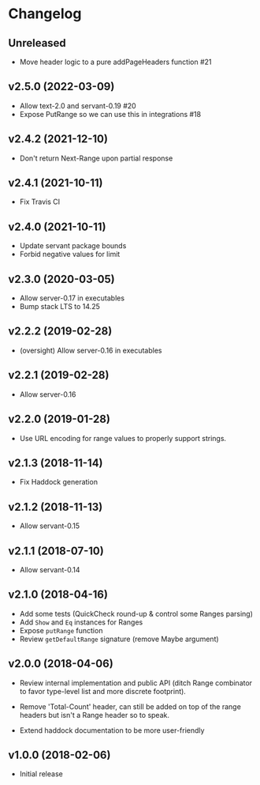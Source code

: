 # Changelog

## Unreleased

- Move header logic to a pure addPageHeaders function #21

## v2.5.0 (2022-03-09)
- Allow text-2.0 and servant-0.19 #20
- Expose PutRange so we can use this in integrations #18

## v2.4.2 (2021-12-10)
- Don't return Next-Range upon partial response

## v2.4.1 (2021-10-11)
- Fix Travis CI

## v2.4.0 (2021-10-11)
- Update servant package bounds
- Forbid negative values for limit

## v2.3.0 (2020-03-05)

- Allow server-0.17 in executables
- Bump stack LTS to 14.25

## v2.2.2 (2019-02-28)

- (oversight) Allow server-0.16 in executables


## v2.2.1 (2019-02-28)

- Allow server-0.16


## v2.2.0 (2019-01-28)

- Use URL encoding for range values to properly support strings.


## v2.1.3 (2018-11-14)

- Fix Haddock generation


## v2.1.2 (2018-11-13)

- Allow servant-0.15


## v2.1.1 (2018-07-10)

- Allow servant-0.14


## v2.1.0 (2018-04-16)

- Add some tests (QuickCheck round-up & control some Ranges parsing)
- Add `Show` and `Eq` instances for Ranges
- Expose `putRange` function
- Review `getDefaultRange` signature (remove Maybe argument)


## v2.0.0 (2018-04-06)

- Review internal implementation and public API (ditch Range combinator to favor type-level
  list and more discrete footprint).

- Remove 'Total-Count' header, can still be added on top of the range headers but isn't a Range
  header so to speak.

- Extend haddock documentation to be more user-friendly


## v1.0.0 (2018-02-06)

- Initial release
